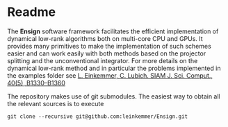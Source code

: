 # Readme #

The **Ensign** software framework facilitates the efficient implementation of dynamical low-rank algorithms both on multi-core CPU and GPUs. It provides many primitives to make the implementation of such schemes easier and can work easily with both methods based on the projector splitting and the unconventional integrator. For more details on the dynamical low-rank method and in particular the problems implemented in the examples folder see
[L. Einkemmer, C. Lubich. SIAM J. Sci. Comput., 40(5), B1330–B1360](https://doi.org/10.1137/18M116383X)

The repository makes use of git submodules. The easiest way to obtain all the relevant sources is to execute

    git clone --recursive git@github.com:leinkemmer/Ensign.git


